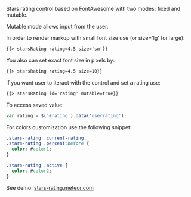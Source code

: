 Stars rating control based on FontAwesome with two modes: fixed and mutable.

Mutable mode allows input from the user.

In order to render markup with small font size use (or size='lg' for large):
````html
{{> starsRating rating=4.5 size='sm'}}
````
You also can set exact font size in pixels by:
````html
{{> starsRating rating=4.5 size=10}}
````
if you want user to iteract with the control and set a rating use:
````html
{{> starsRating id='rating' mutable=true}}
````
To access saved value:
````js
var rating = $('#rating').data('userrating');
````
For colors customization use the following snippet:
````css
.stars-rating .current-rating,
.stars-rating .percent:before {
  color: #color1;
}

.stars-rating .active {
  color: #color2;
}
````
See demo: [stars-rating.meteor.com](http://stars-rating.meteor.com)
